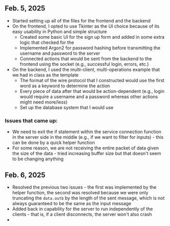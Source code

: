 ## Feb. 5, 2025

- Started setting up all of the files for the frontend and the backend
- On the frontend, I opted to use Tkinter as the UI choice because of its easy usability in Python and simple structure
  - Created some basic UI for the sign up form and added in some extra logic that checked for the
  - Implemented Argon2 for password hashing before transmitting the username and password to the server
  - Connected actions that would be sent from the backend to the frontend using the socket (e.g., successful login, errors, etc.)
- On the backend, I used the multi-client, multi-operations example that we had in class as the template
  - The format of the wire protocol that I constructed would use the first word as a keyword to determine the action
  - Every piece of data after that would be action-dependent (e.g., login would require a username and a password whereas other actions might need more/less)
  - Set up the database system that I would use

### Issues that came up:

- We need to exit the if statement within the service connection function in the server side in the middle (e.g., if we want to filter for inputs) - this can be done by a quick helper function
- For some reason, we are not receiving the entire packet of data given the size of the data - tried increasing buffer size but that doesn't seem to be changing anything

## Feb. 6, 2025

- Resolved the previous two issues - the first was implemented by the helper function, the second was resolved because we were only truncating the `data.outb` by the length of the sent message, which is not always guaranteed to be the same as the input message
- Added back in capability for the server to run independently of the clients - that is, if a client disconnects, the server won't also crash
-
